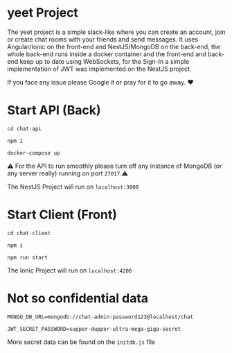 # yeet Project

The yeet project is a simple slack-like where you can create an account, join or create chat rooms with your friends and send messages.
It uses Angular/Ionic on the front-end and NestJS/MongoDB on the back-end, the whole back-end runs inside a docker container and the front-end and back-end keep up to date using WebSockets, for the Sign-In a simple implementation of JWT was implemented on the NestJS project.

If you face any issue please Google it or pray for it to go away. :hearts:

# Start API (Back)
`cd chat-api`

`npm i`

`docker-compose up`

:warning: For the API to run smoothly please turn off any instance of MongoDB (or any server really) running on port `27017`.:warning:

The NestJS Project will run on `localhost:3000`

# Start Client (Front)
`cd chat-client`

`npm i`

`npm run start`

The Ionic Project will run on `localhost:4200`


# Not so confidential data
`MONGO_DB_URL=mongodb://chat-admin:password123@localhost/chat`

`JWT_SECRET_PASSWORD=supper-dupper-ultra-mega-giga-secret`

More secret data can be found on the `initdb.js` file
